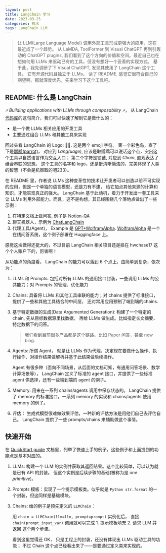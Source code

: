 ```yaml
---
layout: post
title: LangChain 学习
date: 2023-03-25
categories: 技术 
tags: LangChain LLM
---
```

> 让 LLM(Large Language Model) 调用外部工具形成更强大的应用，这在最近成了一个趋势。
从 LaMDA, ToolFormer 到 Visual ChatGPT 再到引轰动的 ChatGPT plugins,
我们看到了这个方向的价值和空间。最近自己也在想如何用 LLMs 来驱动已有的工具，但没有想好一个妥善的实现方式。
基于此，我先调研了下 Visual ChatGPT, 发现其使用了 LangChain 这个工具。
它有开源代码且独立于 LLMs， 读了 README, 感觉它很符合自己的期望啊。那就深度优先，先来学习下这个工具吧。

## README: 什么是 LangChain

*⚡ Building applications with LLMs through composability ⚡*，
从 LangChain [代码库][_repo]的这句简介，我们可以快速了解到它是做什么的：

- 是一个做 LLMs 相关应用的开发工具
- 主要通过组合 LLMs 和其他工具来实现

回过头看 LangChain 的 Logo: 🦜️🔗. 这是两个 emoji 字符。
第一个彩色鸟，查了下是[鹦鹉(parrot)][_parrot]，
对应到 *Lang(uage)*, 应该是取鹦鹉可以说话这个点，突出这个工具以自然语言作为交互入口；
第二个字符是锁链, 对应到 *Chain*, 直观表达了组合串联的思想。
这个工具的名字和 logo，还是挺清晰简洁的，完美体现了人类的智慧（不会是机器取的吧233）。

在 README 里，作者说 LLMs 这种变革性的技术让开发者可以创造以前不可实现的应用，但是一个单独的语言模型，还是力有不逮，
给它加点其他来源的计算和知识，才能实现真正的强大。
LangChain 基于此动机，着力于开发出一套工具来让 LLMs 利用外部能力。而且，这不是构想，其已经围绕几个落地点做出了一些示例：

1. 在特定文档上做问答, 例子是 [Notion-QA][_notion_qa]
2. 聊天机器人，示例为 [ChatLangChain][_chat_langchain]
3. 代理工具(Agent)， Example 是 [GPT+WolframAlpha](_gpt_wolframalpha). 
   [WolframAlpha][_wolfram] 是一个在线问答系统，这个例子部署在 Huggingface 上。

感觉这块做得还挺大的，不过目前 LangChain 相关项目还是挂在 hwchase17 这个个人账户下的，厉害啊！

从功能点的角度看， LangChain 的能力可以落到 6 个点上，由简单到复杂，依次为：

1. LLMs 和 Prompts: 包括对所有 LLMs 的通用接口封装，一些调用 LLMs 的公共能力；对 Prompts 的管理、优化能力
2. Chains: 具备将 LLMs 和其他工具串联的能力；对 chains 提供了标准接口，提供了一些和其他工具结合的中间层，
还对常用应用预制了端到端的chains.
3. 基于特定数据的生成(Data Argumented Generation): 构建了一个特定的 chain, 先从目标数据源里找数据，
再给 LLMs 做生成。比如指定长文摘要、特定数据下的问答。
   > 我们看到目前很多产品都是这个链路。比如 Paper 问答，甚至 new bing.
4. Agents: 所谓 Agent， 就是让 LLMs 作为代理，决定现在要做什么操作、执行操作、对操作结果做解析并基于此结果做后续操作。

   Agent 有很多种（面向不同场景，从后面的文档可知，有通用问答场景、数学计算场景等），
   LangChain 定义了标准的 agent 接口，并提供了一些标准 agent 供选择，还有一些端到端的 agent 的例子。
5. Memory: 用来在一系列 chains/agents 调用中保存状态的。
   LangChain 提供了 memory 的标准接口，一系列 memory 的实现和 chains/agents 使用 memory 的例子。
6. 评估： 生成式模型很难做效果评估，一种新的评估方法是用他们自己去评估自己。
LangChain 提供了一些 prompts/chains 来辅助做这个事情。

## 快速开始

在 [QuickStart guide][_quickstart] 文档里，列举了快速上手的例子，这些例子和上面提到的功能点是基本对应的。

1. LLMs: 构建一个 LLM 的实例并获取其返回结果。这个比较简单，可以认为就是已有 API 的封装。
   但这个实例是后续步骤的基础(被称为是 *one primitive*)。
2. Prompts 模板：实现了一个提示模板类。似乎就是 `Python str.format` 的一个封装，但这同样是基础模块。
3. Chains: 给的例子是预先定义的 `LLMChain`：
   
   用 `chain = LLMChain(llm=llm, prompt=prompt)` 实例化后，
   直接`chain(prompt_input_var)` 调用就可以完成 1. 提示模板填充 2. 请求 LLM 并返回 这个两个步骤。

   看到这里觉得还 OK， 只是工程上的封装，还没有体现出 LLMs 驱动工具的功能；
   不过 Chain 这个点已经看出来了——是要通过定义类来实现的。


[_repo]: https://github.com/hwchase17/langchain "LangChain Github repo"
[_parrot]: https://emojis.wiki/parrot/ "parrot emogis wiki"
[_notion_qa]: https://github.com/hwchase17/notion-qa "notion qa"
[_chat_langchain]: https://github.com/hwchase17/chat-langchain "chat langchain"
[_gpt_wolframalpha]: https://huggingface.co/spaces/JavaFXpert/Chat-GPT-LangChain "Chat-GPT-LangChain"
[_wolfram]: https://www.wolframalpha.com/ "Wolfram Alpha"
[_quickstart]: https://langchain.readthedocs.io/en/latest/getting_started/getting_started.html